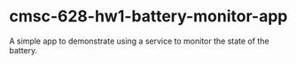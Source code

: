 # cmsc-628-hw1-battery-monitor-app
A simple app to demonstrate using a service to monitor the state of the battery.
